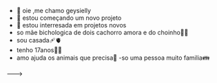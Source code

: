 - 👋 oie ,me chamo geysielly 
- 👀 estou começando um novo projeto
- 🌱 estou interresada em projetos novos
- so mãe bichologica de dois cachorro amora e do choinho💙🐶
- sou casada🩹🫀
- tenho 17anos😵‍💫
 - amo ajuda os animais que precisa🐶
-so uma pessoa muito familia👪
   
--->
